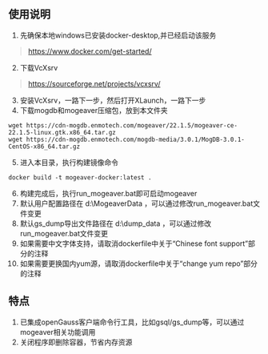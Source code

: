 ## 使用说明
1. 先确保本地windows已安装docker-desktop,并已经启动该服务
>https://www.docker.com/get-started/

2. 下载VcXsrv
> https://sourceforge.net/projects/vcxsrv/

3. 安装VcXsrv，一路下一步，然后打开XLaunch，一路下一步
4. 下载mogdb和mogeaver压缩包，放到本文件夹
```
wget https://cdn-mogdb.enmotech.com/mogeaver/22.1.5/mogeaver-ce-22.1.5-linux.gtk.x86_64.tar.gz
wget https://cdn-mogdb.enmotech.com/mogdb-media/3.0.1/MogDB-3.0.1-CentOS-x86_64.tar.gz
```
5. 进入本目录，执行构建镜像命令
```
docker build -t mogeaver-docker:latest .
```
6. 构建完成后，执行run_mogeaver.bat即可启动mogeaver
7. 默认用户配置路径在 d:\MogeaverData ，可以通过修改run_mogeaver.bat文件变更
8. 默认gs_dump导出文件路径在 d:\dump_data ，可以通过修改run_mogeaver.bat文件变更
9. 如果需要中文字体支持，请取消dockerfile中关于“Chinese font support”部分的注释
10. 如果需要更换国内yum源，请取消dockerfile中关于“change yum repo”部分的注释

## 特点
1. 已集成openGauss客户端命令行工具，比如gsql/gs_dump等，可以通过mogeaver相关功能调用
2. 关闭程序即删除容器，节省内存资源